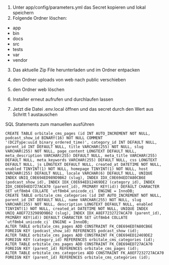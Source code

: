 1. Unter app/config/parameters.yml das Secret kopieren und lokal speichern
2. Folgende Ordner löschen:
* app
* bin
* docs
* src
* tests
* var
* vendor

3. Das aktuelle Zip File herunterladen und im Ordner entpacken

4. den Ordner uploads von web nach public verschieben

5. den Ordner web löschen

6. Installer erneut aufrufen und durchlaufen lassen

7. Jetzt die Datei .env.local öffnen und das secret durch den Wert aus Schritt 1 austauschen


SQL Statements zum manuellen ausführen
```
CREATE TABLE orbitale_cms_pages (id INT AUTO_INCREMENT NOT NULL, podcast_show_id BINARY(16) NOT NULL COMMENT '(DC2Type:uuid_binary_ordered_time)', category_id INT DEFAULT NULL, parent_id INT DEFAULT NULL, title VARCHAR(255) NOT NULL, slug VARCHAR(255) NOT NULL, page_content LONGTEXT DEFAULT NULL, meta_description VARCHAR(255) DEFAULT NULL, meta_title VARCHAR(255) DEFAULT NULL, meta_keywords VARCHAR(255) DEFAULT NULL, css LONGTEXT DEFAULT NULL, js LONGTEXT DEFAULT NULL, created_at DATETIME NOT NULL, enabled TINYINT(1) NOT NULL, homepage TINYINT(1) NOT NULL, host VARCHAR(255) DEFAULT NULL, locale VARCHAR(6) DEFAULT NULL, UNIQUE INDEX UNIQ_C0E694ED989D9B62 (slug), INDEX IDX_C0E694ED7A80CB6E (podcast_show_id), INDEX IDX_C0E694ED12469DE2 (category_id), INDEX IDX_C0E694ED727ACA70 (parent_id), PRIMARY KEY(id)) DEFAULT CHARACTER SET utf8mb4 COLLATE `utf8mb4_unicode_ci` ENGINE = InnoDB;
CREATE TABLE orbitale_cms_categories (id INT AUTO_INCREMENT NOT NULL, parent_id INT DEFAULT NULL, name VARCHAR(255) NOT NULL, slug VARCHAR(255) NOT NULL, description LONGTEXT DEFAULT NULL, enabled TINYINT(1) NOT NULL, created_at DATETIME NOT NULL, UNIQUE INDEX UNIQ_A8EF7232989D9B62 (slug), INDEX IDX_A8EF7232727ACA70 (parent_id), PRIMARY KEY(id)) DEFAULT CHARACTER SET utf8mb4 COLLATE `utf8mb4_unicode_ci` ENGINE = InnoDB;
ALTER TABLE orbitale_cms_pages ADD CONSTRAINT FK_C0E694ED7A80CB6E FOREIGN KEY (podcast_show_id) REFERENCES podcast_show (id);
ALTER TABLE orbitale_cms_pages ADD CONSTRAINT FK_C0E694ED12469DE2 FOREIGN KEY (category_id) REFERENCES orbitale_cms_categories (id);
ALTER TABLE orbitale_cms_pages ADD CONSTRAINT FK_C0E694ED727ACA70 FOREIGN KEY (parent_id) REFERENCES orbitale_cms_pages (id);
ALTER TABLE orbitale_cms_categories ADD CONSTRAINT FK_A8EF7232727ACA70 FOREIGN KEY (parent_id) REFERENCES orbitale_cms_categories (id);
```

